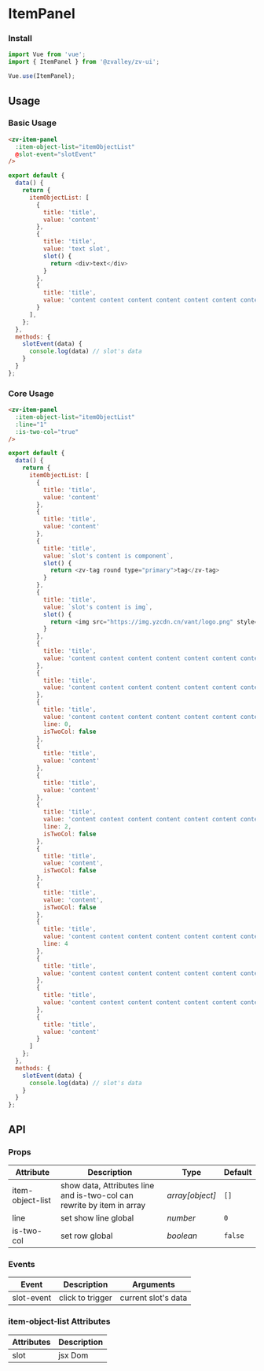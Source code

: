 <!--
 * @Author: Joran Yang
 * @Date: 2020-06-14 11:22:09
 * @Description: Description
 * @LastEditors: Joran Yang
 * @LastEditTime: 2020-06-17 09:59:05
--> 
# ItemPanel

### Install

```js
import Vue from 'vue';
import { ItemPanel } from '@zvalley/zv-ui';

Vue.use(ItemPanel);
```

## Usage

### Basic Usage

```html
<zv-item-panel
  :item-object-list="itemObjectList"
  @slot-event="slotEvent"
/>
```

```js
export default {
  data() {
    return {
      itemObjectList: [
        {
          title: 'title',
          value: 'content'
        },
        {
          title: 'title',
          value: 'text slot',
          slot() {
            return <div>text</div>
          }
        },
        {
          title: 'title',
          value: 'content content content content content content content content'
        }
      ],
    };
  },
  methods: {
    slotEvent(data) {
      console.log(data) // slot's data
    }
  }
};
```

### Core Usage

```html
<zv-item-panel
  :item-object-list="itemObjectList"
  :line="1"
  :is-two-col="true"
/>
```

```js
export default {
  data() {
    return {
      itemObjectList: [
        {
          title: 'title',
          value: 'content'
        },
        {
          title: 'title',
          value: 'content'
        },
        {
          title: 'title',
          value: `slot's content is component`,
          slot() {
            return <zv-tag round type="primary">tag</zv-tag>
          }
        },
        {
          title: 'title',
          value: `slot's content is img`,
          slot() {
            return <img src="https://img.yzcdn.cn/vant/logo.png" style="height: 24px; vertical-align: bottom;" />
          }
        },
        {
          title: 'title',
          value: 'content content content content content content content content'
        },
        {
          title: 'title',
          value: 'content content content content content content content content'
        },
        {
          title: 'title',
          value: 'content content content content content content content content content content content content content content content content',
          line: 0,
          isTwoCol: false
        },
        {
          title: 'title',
          value: 'content'
        },
        {
          title: 'title',
          value: 'content'
        },
        {
          title: 'title',
          value: 'content content content content content content content content content content content content content content content content',
          line: 2,
          isTwoCol: false
        },
        {
          title: 'title',
          value: 'content',
          isTwoCol: false
        },
        {
          title: 'title',
          value: 'content',
          isTwoCol: false
        },
        {
          title: 'title',
          value: 'content content content content content content content content content content content content content content content content content content content content content content content content',
          line: 4
        },
        {
          title: 'title',
          value: 'content content content content content content content content'
        },
        {
          title: 'title',
          value: 'content content content content content content content content'
        },
        {
          title: 'title',
          value: 'content'
        }
      ]
    };
  },
  methods: {
    slotEvent(data) {
      console.log(data) // slot's data
    }
  }
};
```

## API

### Props

| Attribute | Description | Type | Default |
| --- | --- | --- | --- |
| item-object-list | show data, Attributes line and is-two-col can rewrite by item in array | _array[object]_ | `[]` |
| line | set show line global | _number_ | `0` |
| is-two-col | set row global | _boolean_ | `false` |

### Events

| Event | Description | Arguments |
|------|------|------|
| slot-event | click to trigger | current slot's data |

### item-object-list Attributes

| Attributes | Description |
|------|------|
| slot | jsx Dom |

